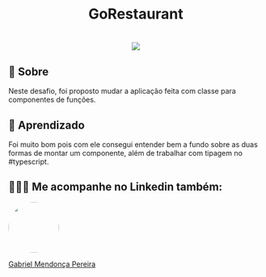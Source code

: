 <h1 align="center">
  GoRestaurant
</h1>

<h1 align="center">
  <img src="https://user-images.githubusercontent.com/49095200/113509392-ae940280-952b-11eb-90ce-306388f8a37e.png"/>
</h1>

## 💬  Sobre
Neste desafio, foi proposto mudar a aplicação feita com classe para componentes de funções.

## 🧐 Aprendizado
Foi muito bom pois com ele consegui entender bem a fundo sobre as duas formas de montar um componente, além de trabalhar com tipagem no #typescript.

## 👨🏻‍🚀 Me acompanhe no Linkedin também:
<a href="https://www.linkedin.com/in/gabriel-mendonca-pereira/">
 <img style="border-radius:50%" width="100px; "src="https://avatars0.githubusercontent.com/u/49095200?s=460&u=27a77c43fff5eab61be02a3fedfd7db554145981&v=4"/>
 <p>Gabriel Mendonça Pereira</p>
</a>
